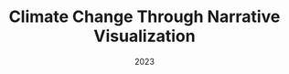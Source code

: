 ---
layout: project
type: project
published: true
image: img/projects/climate-change-narrative.jpeg
title: Climate Change Through Narrative Visualization
permalink: projects/climate-change-narrative
date: 2023
labels:
  - Visualization
  - Climate Change
  - Narrative Visualization
summary: Climate change has become an increasingly present issue in society and is attributed to the developments of climate change that have led to warmer temperatures. Yearly higher temperatures have had an impact on our everyday lives. This creates worse and more frequent weather catastrophes along with warmer waters, and melting ice caps in the Arctic which leads to higher sea levels. High sea levels intrude onto land, removing space for housing, agriculture, and changing the ecosystem. Some states have acknowledged the harmful effects of climate change and have legislation to mitigate the effects of climate change, such as clean energy goals. However, some states do not have any initiatives. It's important to be aware of the impacts of climate change and commit to mitigation efforts. 
projecturl: https://datavizclimate.github.io/
---